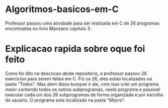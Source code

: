 # Algoritmos-basicos-em-C
Professor passou uma atividade para ser realizada em C de 26 programas encontrados no livro Manzano capitulo 3.

# Explicacao rapida sobre oque foi feito
Como foi dito na descricao deste repositorio, o professor passou 26 exercicios para serem feitos em C.
Fiz os 26, eles estao localizados na pasta "Todos".
Mas alem disso busquei ir ale, com isso criei um programa maior contendo todos os outros subprogramas, neste programa e possivel executar cada um dos 26 subprogramas de forma organizada e por escolha do usuario. O programa esta localizado na pasta "Macro".